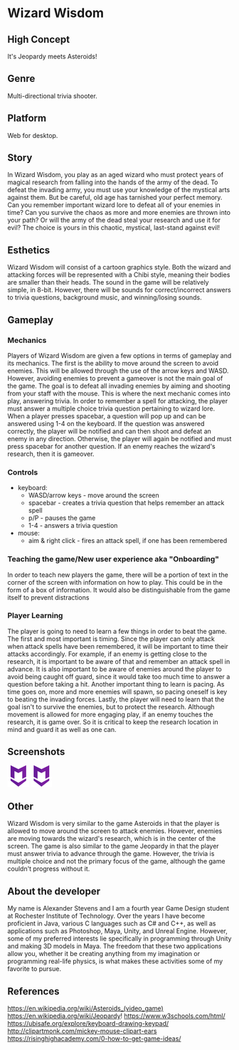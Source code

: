 # Wizard Wisdom

## High Concept
It's Jeopardy meets Asteroids!

## Genre
Multi-directional trivia shooter.

## Platform
Web for desktop.

## Story
In Wizard Wisdom, you play as an aged wizard who must protect years of magical research from falling into the hands of the army of the dead. To defeat the invading army, you must use your knowledge of the mystical arts against them. But be careful, old age has tarnished your perfect memory. Can you remember important wizard lore to defeat all of your enemies in time? Can you survive the chaos as more and more enemies are thrown into your path? Or will the army of the dead steal your research and use it for evil? The choice is yours in this chaotic, mystical, last-stand against evil!

## Esthetics
Wizard Wisdom will consist of a cartoon graphics style. Both the wizard and attacking forces will be represented with a Chibi style, meaning their bodies are smaller than their heads. The sound in the game will be relatively simple, in 8-bit. However, there will be sounds for correct/incorrect answers to trivia questions, background music, and winning/losing sounds.

## Gameplay
### Mechanics
Players of Wizard Wisdom are given a few options in terms of gameplay and its mechanics. The first is the ability to move around the screen to avoid enemies. This will be allowed through the use of the arrow keys and WASD. However, avoiding enemies to prevent a gameover is not the main goal of the game. The goal is to defeat all invading enemies by aiming and shooting from your staff with the mouse. This is where the next mechanic comes into play, answering trivia. In order to remember a spell for attacking, the player must answer a multiple choice trivia question pertaining to wizard lore. When a player presses spacebar, a question will pop up and can be answered using 1-4 on the keyboard. If the question was answered correctly, the player will be notified and can then shoot and defeat an enemy in any direction. Otherwise, the player will again be notified and must press spacebar for another question. If an enemy reaches the wizard's research, then it is gameover.

### Controls
- keyboard:
  - WASD/arrow keys - move around the screen
  - spacebar - creates a trivia question that helps remember an attack spell
  - p/P - pauses the game
  - 1-4 - answers a trivia question
 - mouse:
   - aim & right click - fires an attack spell, if one has been remembered
  
### Teaching the game/New user experience aka "Onboarding"
In order to teach new players the game, there will be a portion of text in the corner of the screen with information on how to play. This could be in the form of a box of information. It would also be distinguishable from the game itself to prevent distractions
 
### Player Learning
The player is going to need to learn a few things in order to beat the game. The first and most important is timing. Since the player can only attack when attack spells have been remembered, it will be important to time their attacks accordingly. For example, if an enemy is getting close to the research, it is important to be aware of that and remember an attack spell in advance. It is also important to be aware of enemies around the player to avoid being caught off guard, since it would take too much time to answer a question before taking a hit. Another important thing to learn is pacing. As time goes on, more and more enemies will spawn, so pacing oneself is key to beating the invading forces. Lastly, the player will need to learn that the goal isn't to survive the enemies, but to protect the research. Although movement is allowed for more engaging play, if an enemy touches the research, it is game over. So it is critical to keep the research location in mind and guard it as well as one can.

## Screenshots
![alt text](https://github.com/adam-p/markdown-here/raw/master/src/common/images/icon48.png "Logo Title Text 1")
![alt text](https://github.com/adam-p/markdown-here/raw/master/src/common/images/icon48.png "Logo Title Text 1")

## Other
Wizard Wisdom is very similar to the game Asteroids in that the player is allowed to move around the screen to attack enemies. However, enemies are moving towards the wizard's research, which is in the center of the screen. The game is also similar to the game Jeopardy in that the player must answer trivia to advance through the game. However, the trivia is multiple choice and not the primary focus of the game, although the game couldn't progress without it.

## About the developer
My name is Alexander Stevens and I am a fourth year Game Design student at Rochester Institute of Technology. Over the years I have become proficient in Java, various C languages such as C# and C++, as well as applications such as Photoshop, Maya, Unity, and Unreal Engine. However, some of my preferred interests lie specifically in programming through Unity and making 3D models in Maya. The freedom that these two applications allow you, whether it be creating anything from my imagination or programming real-life physics, is what makes these activities some of my favorite to pursue.

## References
https://en.wikipedia.org/wiki/Asteroids_(video_game)
https://en.wikipedia.org/wiki/Jeopardy!
https://www.w3schools.com/html/
https://ubisafe.org/explore/keyboard-drawing-keypad/
http://clipartmonk.com/mickey-mouse-clipart-ears
https://risinghighacademy.com/0-how-to-get-game-ideas/
